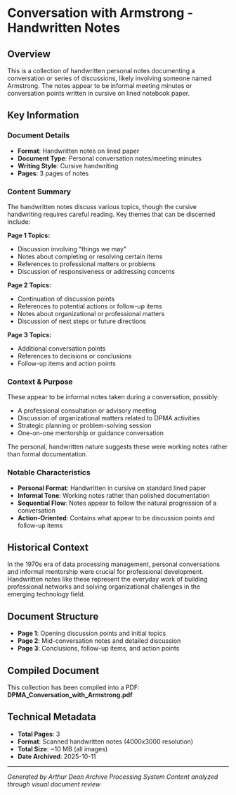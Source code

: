 # Conversation with Armstrong - Handwritten Notes

## Overview
This is a collection of handwritten personal notes documenting a conversation or series of discussions, likely involving someone named Armstrong. The notes appear to be informal meeting minutes or conversation points written in cursive on lined notebook paper.

## Key Information

### Document Details
- **Format**: Handwritten notes on lined paper
- **Document Type**: Personal conversation notes/meeting minutes
- **Writing Style**: Cursive handwriting
- **Pages**: 3 pages of notes

### Content Summary

The handwritten notes discuss various topics, though the cursive handwriting requires careful reading. Key themes that can be discerned include:

**Page 1 Topics:**
- Discussion involving "things we may"
- Notes about completing or resolving certain items
- References to professional matters or problems
- Discussion of responsiveness or addressing concerns

**Page 2 Topics:**
- Continuation of discussion points
- References to potential actions or follow-up items
- Notes about organizational or professional matters
- Discussion of next steps or future directions

**Page 3 Topics:**
- Additional conversation points
- References to decisions or conclusions
- Follow-up items and action points

### Context & Purpose

These appear to be informal notes taken during a conversation, possibly:
- A professional consultation or advisory meeting
- Discussion of organizational matters related to DPMA activities
- Strategic planning or problem-solving session
- One-on-one mentorship or guidance conversation

The personal, handwritten nature suggests these were working notes rather than formal documentation.

### Notable Characteristics
- **Personal Format**: Handwritten in cursive on standard lined paper
- **Informal Tone**: Working notes rather than polished documentation
- **Sequential Flow**: Notes appear to follow the natural progression of a conversation
- **Action-Oriented**: Contains what appear to be discussion points and follow-up items

## Historical Context
In the 1970s era of data processing management, personal conversations and informal mentorship were crucial for professional development. Handwritten notes like these represent the everyday work of building professional networks and solving organizational challenges in the emerging technology field.

## Document Structure
- **Page 1**: Opening discussion points and initial topics
- **Page 2**: Mid-conversation notes and detailed discussion
- **Page 3**: Conclusions, follow-up items, and action points

## Compiled Document
This collection has been compiled into a PDF: **DPMA_Conversation_with_Armstrong.pdf**

## Technical Metadata
- **Total Pages**: 3
- **Format**: Scanned handwritten notes (4000x3000 resolution)
- **Total Size**: ~10 MB (all images)
- **Date Archived**: 2025-10-11

---
*Generated by Arthur Dean Archive Processing System*
*Content analyzed through visual document review*

